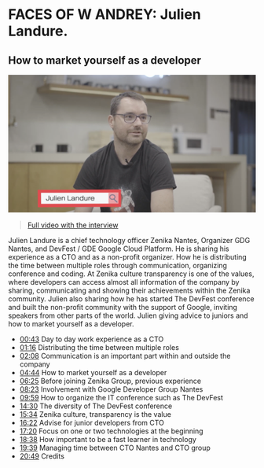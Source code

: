 # FACES OF W ANDREY: Julien Landure. 

## How to market yourself as a developer

![Img](./2019-12-19-andrey.png)

> [Full video with the interview](https://youtu.be/pxq9e697BpI)

Julien Landure is a chief technology officer Zenika Nantes, Organizer GDG Nantes, and DevFest / GDE Google Cloud Platform. He is sharing his experience as a CTO and as a non-profit organizer. How he is distributing the time between multiple roles through communication, organizing conference and coding. At Zenika culture transparency is one of the values, where developers can access almost all information of the company by sharing, communicating and showing their achievements within the Zenika community. Julien also sharing how he has started The DevFest conference and built the non-profit community with the support of Google, inviting speakers from other parts of the world. Julien giving advice to juniors and how to market yourself as a developer.

- [00:43](https://www.youtube.com/watch?v=pxq9e697BpI&list=PLdVDu8iO6zrMurVwGrFR23uw5OtGh4vFx&index=8&t=43s) Day to day work experience as a CTO 
- [01:16](https://www.youtube.com/watch?v=pxq9e697BpI&list=PLdVDu8iO6zrMurVwGrFR23uw5OtGh4vFx&index=8&t=76s) Distributing the time between multiple roles 
- [02:08](https://www.youtube.com/watch?v=pxq9e697BpI&list=PLdVDu8iO6zrMurVwGrFR23uw5OtGh4vFx&index=8&t=128s) Communication is an important part within and outside the company 
- [04:44](https://www.youtube.com/watch?v=pxq9e697BpI&list=PLdVDu8iO6zrMurVwGrFR23uw5OtGh4vFx&index=8&t=284s) How to market yourself as a developer 
- [06:25](https://www.youtube.com/watch?v=pxq9e697BpI&list=PLdVDu8iO6zrMurVwGrFR23uw5OtGh4vFx&index=8&t=385s) Before joining Zenika Group, previous experience 
- [08:23](https://www.youtube.com/watch?v=pxq9e697BpI&list=PLdVDu8iO6zrMurVwGrFR23uw5OtGh4vFx&index=8&t=503s) Involvement with Google Developer Group Nantes 
- [09:59](https://www.youtube.com/watch?v=pxq9e697BpI&list=PLdVDu8iO6zrMurVwGrFR23uw5OtGh4vFx&index=8&t=599s) How to organize the IT conference such as The DevFest 
- [14:30](https://www.youtube.com/watch?v=pxq9e697BpI&list=PLdVDu8iO6zrMurVwGrFR23uw5OtGh4vFx&index=8&t=870s) The diversity of The DevFest conference
- [15:34](https://www.youtube.com/watch?v=pxq9e697BpI&list=PLdVDu8iO6zrMurVwGrFR23uw5OtGh4vFx&index=8&t=934s) Zenika culture, transparency is the value 
- [16:22](https://www.youtube.com/watch?v=pxq9e697BpI&list=PLdVDu8iO6zrMurVwGrFR23uw5OtGh4vFx&index=8&t=982s) Advise for junior developers from CTO 
- [17:20](https://www.youtube.com/watch?v=pxq9e697BpI&list=PLdVDu8iO6zrMurVwGrFR23uw5OtGh4vFx&index=8&t=1040s) Focus on one or two technologies at the beginning 
- [18:38](https://www.youtube.com/watch?v=pxq9e697BpI&list=PLdVDu8iO6zrMurVwGrFR23uw5OtGh4vFx&index=8&t=1118s) How important to be a fast learner in technology 
- [19:39](https://www.youtube.com/watch?v=pxq9e697BpI&list=PLdVDu8iO6zrMurVwGrFR23uw5OtGh4vFx&index=8&t=1179s) Managing time between CTO Nantes and CTO group 
- [20:49](https://www.youtube.com/watch?v=pxq9e697BpI&list=PLdVDu8iO6zrMurVwGrFR23uw5OtGh4vFx&index=8&t=1249s) Credits
